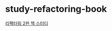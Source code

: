 # study-refactoring-book
[리팩터링 2판 책 스터디](https://booknu.notion.site/2-5077642a30ac4e3ab9e19f397fd8c440)

